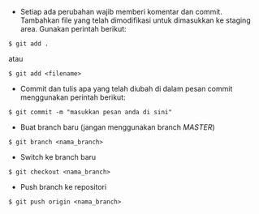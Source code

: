 * Setiap ada perubahan wajib memberi komentar dan commit. \
Tambahkan file yang telah dimodifikasi untuk dimasukkan ke staging area. Gunakan perintah berikut:
```
$ git add . 
```
atau
```
$ git add <filename>
```

* Commit dan tulis apa yang telah diubah di dalam pesan commit menggunakan perintah berikut:
```
$ git commit -m "masukkan pesan anda di sini"
```
* Buat branch baru (jangan menggunakan branch *MASTER*)
```
$ git branch <nama_branch>
```
* Switch ke branch baru 
```
$ git checkout <nama_branch>
```
* Push branch ke repositori
```
$ git push origin <nama_branch>
```